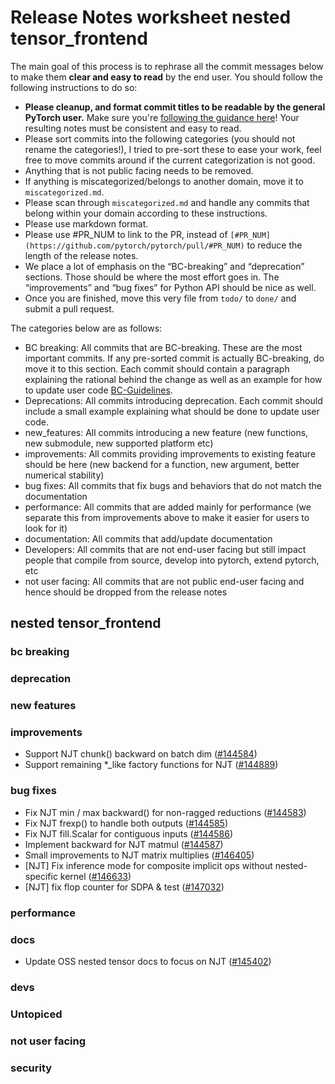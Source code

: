 
# Release Notes worksheet nested tensor_frontend

The main goal of this process is to rephrase all the commit messages below to make them **clear and easy to read** by the end user. You should follow the following instructions to do so:

* **Please cleanup, and format commit titles to be readable by the general PyTorch user.** Make sure you're [following the guidance here](https://docs.google.com/document/d/14OmgGBr1w6gl1VO47GGGdwrIaUNr92DFhQbY_NEk8mQ/edit)! Your resulting notes must be consistent and easy to read.
* Please sort commits into the following categories (you should not rename the categories!), I tried to pre-sort these to ease your work, feel free to move commits around if the current categorization is not good.
* Anything that is not public facing needs to be removed.
* If anything is miscategorized/belongs to another domain, move it to `miscategorized.md`.
* Please scan through `miscategorized.md` and handle any commits that belong within your domain according to these instructions.
* Please use markdown format.
* Please use #PR_NUM to link to the PR, instead of `[#PR_NUM](https://github.com/pytorch/pytorch/pull/#PR_NUM)` to reduce the length of the release notes.
* We place a lot of emphasis on the “BC-breaking” and “deprecation” sections. Those should be where the most effort goes in. The “improvements” and “bug fixes” for Python API should be nice as well.
* Once you are finished, move this very file from `todo/` to `done/` and submit a pull request.

The categories below are as follows:

* BC breaking: All commits that are BC-breaking. These are the most important commits. If any pre-sorted commit is actually BC-breaking, do move it to this section. Each commit should contain a paragraph explaining the rational behind the change as well as an example for how to update user code [BC-Guidelines](https://docs.google.com/document/d/14OmgGBr1w6gl1VO47GGGdwrIaUNr92DFhQbY_NEk8mQ/edit#heading=h.a9htwgvvec1m).
* Deprecations: All commits introducing deprecation. Each commit should include a small example explaining what should be done to update user code.
* new_features: All commits introducing a new feature (new functions, new submodule, new supported platform etc)
* improvements: All commits providing improvements to existing feature should be here (new backend for a function, new argument, better numerical stability)
* bug fixes: All commits that fix bugs and behaviors that do not match the documentation
* performance: All commits that are added mainly for performance (we separate this from improvements above to make it easier for users to look for it)
* documentation: All commits that add/update documentation
* Developers: All commits that are not end-user facing but still impact people that compile from source, develop into pytorch, extend pytorch, etc
* not user facing: All commits that are not public end-user facing and hence should be dropped from the release notes

## nested tensor_frontend
### bc breaking
### deprecation
### new features
### improvements
- Support NJT chunk() backward on batch dim ([#144584](https://github.com/pytorch/pytorch/pull/144584))
- Support remaining *_like factory functions for NJT ([#144889](https://github.com/pytorch/pytorch/pull/144889))
### bug fixes
- Fix NJT min / max backward() for non-ragged reductions ([#144583](https://github.com/pytorch/pytorch/pull/144583))
- Fix NJT frexp() to handle both outputs ([#144585](https://github.com/pytorch/pytorch/pull/144585))
- Fix NJT fill.Scalar for contiguous inputs ([#144586](https://github.com/pytorch/pytorch/pull/144586))
- Implement backward for NJT matmul ([#144587](https://github.com/pytorch/pytorch/pull/144587))
- Small improvements to NJT matrix multiplies ([#146405](https://github.com/pytorch/pytorch/pull/146405))
- [NJT] Fix inference mode for composite implicit ops without nested-specific kernel ([#146633](https://github.com/pytorch/pytorch/pull/146633))
- [NJT] fix flop counter for SDPA & test ([#147032](https://github.com/pytorch/pytorch/pull/147032))
### performance
### docs
- Update OSS nested tensor docs to focus on NJT ([#145402](https://github.com/pytorch/pytorch/pull/145402))
### devs
### Untopiced
### not user facing
### security
